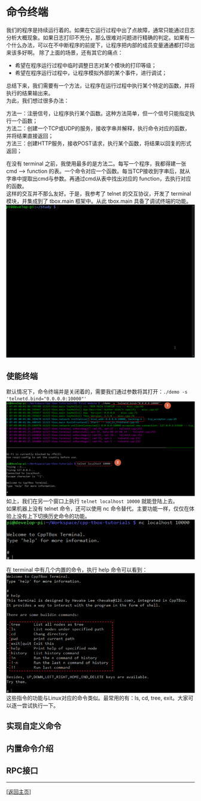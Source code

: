 # 命令终端

我们的程序是持续运行着的。如果在它运行过程中出了点故障，通常只能通过日志分析大概现象。如果日志打印不充分，那么很难对问题进行精确的判定。如果有一个什么办法，可以在不中断程序的前提下，让程序把内部的成员变量通通都打印出来该多好啊。
除了上面的场景，还有其它的痛点：

- 希望在程序运行过程中临时调整日志对某个模块的打印等级；
- 希望在程序运行过程中，让程序模拟外部的某个事件，进行调试；

总结下来，我们需要有一个方法，让程序在运行过程中执行某个特定的函数，并将执行的结果输出来。  
为此，我们想过很多办法：  

方法一：注册信号，让程序执行某个函数。这种方法简单，但一个信号只能指定执行一个函数；  
方法二：创建一个TCP或UDP的服务，接收字串并解释，执行命令对应的函数，并将结果直接返回；  
方法三：创建HTTP服务，接收POST请求，执行某个函数，将结果以回复的形式返回；  

在没有 terminal 之前，我使用最多的是方法二。每写一个程序，我都得建一张 cmd --> function 的表。一个命令对应一个函数。每当TCP接收到字串后，就从字串中提取出cmd与参数。再通过cmd从表中找出对应的 function，去执行对应的函数。  
这样的交互并不那么友好。于是，我参考了 telnet 的交互协议，开发了 terminal 模块，并集成到了 tbox.main 框架中。从此 tbox.main 具备了调试终端的功能。  
![](images/034-terminal-show.gif)  

## 使能终端
默认情况下，命令终端并是关闭着的，需要我们通过参数将其打开：`./demo -s 'telnetd.bind="0.0.0.0:10000"'`  
![](images/034-enable-telnetd.png)  
如上，我们在另一个窗口上执行 `telnet localhost 10000` 就能登陆上去。  
如果机器上没有 telnet 命令，还可以使用 nc 命令替代。主要功能一样，仅仅在体验上没有上下切换历史命令的功能。  
![](images/035-use-nc-login-telnetd.png)  

在 terminal 中有几个内置的命令，执行 help 命令可以看到：  
![](images/036-terminal-help.png)  
这些指令的功能与Linux对应的命令类似。最常用的有：ls, cd, tree, exit。大家可以逐一尝试执行一下。

## 实现自定义命令

## 内置命令介绍

## RPC接口

-------
[[返回主页]](README.md)
